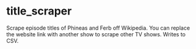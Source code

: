 # title_scraper
Scrape episode titles of Phineas and Ferb off Wikipedia. You can replace the website link with another show to scrape other TV shows. Writes to CSV. 
